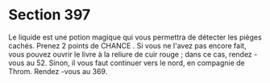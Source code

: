 # Section 397

Le liquide est une potion magique qui vous permettra de détecter les pièges cachés.
Prenez 2 points de CHANCE . Si vous ne l'avez pas encore fait, vous pouvez ouvrir le livre à
la reliure de cuir rouge  ; dans ce cas, rendez -vous au 52. Sinon, il vous faut continuer vers
le nord, en compagnie de Throm. Rendez -vous au 369.